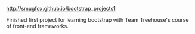 http://smugfox.github.io/bootstrap_projects1

Finished first project for learning bootstrap with Team Treehouse's course of front-end frameworks.
